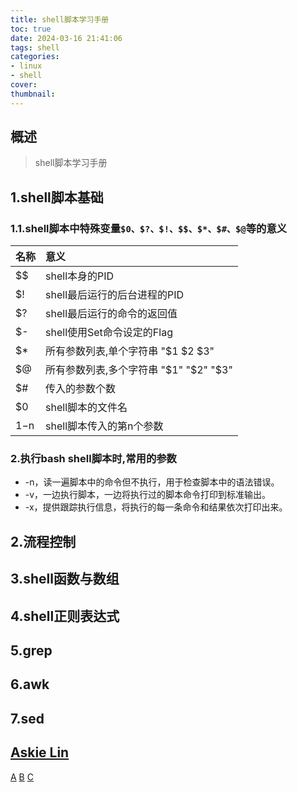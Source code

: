 ```yaml
---
title: shell脚本学习手册
toc: true
date: 2024-03-16 21:41:06
tags: shell
categories: 
- linux
- shell
cover:
thumbnail:
---
```



## 概述

> shell脚本学习手册  

<!--more-->

## 1.shell脚本基础  
### 1.1.shell脚本中特殊变量`$0、$?、$!、$$、$*、$#、$@`等的意义  
名称|意义
:--|:-- 
$$|shell本身的PID
$!|shell最后运行的后台进程的PID
$?|shell最后运行的命令的返回值
$-|shell使用Set命令设定的Flag
$*|所有参数列表,单个字符串 "$1 $2 $3"
$@|所有参数列表,多个字符串 "$1" "$2" "$3"
$#|传入的参数个数
$0|shell脚本的文件名
$1-$n|shell脚本传入的第n个参数

### 2.执行bash shell脚本时,常用的参数  
- -n，读一遍脚本中的命令但不执行，用于检查脚本中的语法错误。
- -v，一边执行脚本，一边将执行过的脚本命令打印到标准输出。
- -x，提供跟踪执行信息，将执行的每一条命令和结果依次打印出来。

## 2.流程控制   
## 3.shell函数与数组  
## 4.shell正则表达式  
## 5.grep  
## 6.awk  
## 7.sed  






<nav class="nav">
  <!-- 導覽列容器 -->
  <div class="nav-left">
    <!-- 對齊方式：置左 -->
    <a href="" clas="nav-item"
      ><!-- 元素 -->
      <h1 class="title is-4">Askie Lin</h1>
      <!-- 標題 -->
    </a>
  </div>
  <div class="nav-right nav-menu">
    <!-- 對齊方式：置右，是一個選單 -->
    <a href="" clas="nav-item">A</a
    ><!-- 元素 -->
    <a href="" clas="nav-item">B</a
    ><!-- 元素 -->
    <a href="" clas="nav-item">C</a
    ><!-- 元素 -->
  </div>
</nav>
